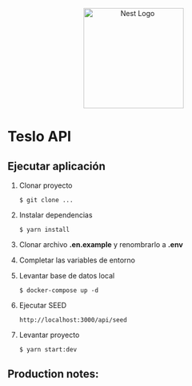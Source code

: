 <p align="center">
  <a href="http://nestjs.com/" target="blank"><img src="https://nestjs.com/img/logo-small.svg" width="200" alt="Nest Logo" /></a>
</p>

# Teslo API

## Ejecutar aplicación
1. Clonar proyecto
   ```
   $ git clone ...
   ```

2. Instalar dependencias
   ```
   $ yarn install
   ```
3. Clonar archivo __.en.example__ y renombrarlo a __.env__
4. Completar las variables de entorno

5. Levantar base de datos local
   ```
   $ docker-compose up -d
   ```
6. Ejecutar SEED
   ```
   http://localhost:3000/api/seed
   ```
8. Levantar proyecto
   ```
   $ yarn start:dev
   ```

## Production notes: